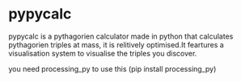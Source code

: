 # pypycalc

pypycalc is a pythagorien calculator made in python that calculates pythagorien triples at mass,
it is relitively optimised.It  feartures a visualisation system to visualise the triples you discover.

 you need processing_py to use this
 (pip install processing_py)
